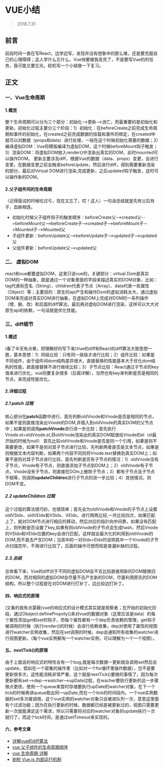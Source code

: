 # VUE小结
>2018.7.31

## 前言
前段时间一直在写React，边学边写，发现并没有想象中的那么难，还是要克服自己的心理障碍；这人学什么忘什么，Vue快要被我丢完了，不是要写Vue的的任务，我可能又要忘光，趁机写一个小结做一下复习。

## 正文
### 一、Vue生命周期

#### 1.概览
整个生命周期可以分为三个部分：初始化-->更新-->消亡，而最重要的是初始化和更新。初始化过程主要分三个阶段：1）初始化：在beforeCreate之前完成生命周期和事件的初始化，在created之前完成数据的挂载和事件的绑定，在created中就可以对数据（props和data）进行处理，一般在这个时候初始化需要的数据；2）编译虚拟DOM：Vue将模板编译为虚拟DOM，这个时候beforeMount钩子触发；3）渲染DOM：将虚拟DOM放入render()中渲染出真实的DOM，此时mounted可以操作DOM。
更新主要涉及diff，根据Vue的数据（data、props）变更，会进行变更，在数据变更之前会触发beforeUpdate，然后进行diff，得到需要重新渲染的部分，最后对Virtual DOM进行渲染,完成更新，之后updated钩子触发，这时可以操作新的DOM。
#### 2.父子组件间的生命周期
（记得面试的时候吃过亏，现在又忘了，哎！这人）一句话总结就是先有父后有子，血脉相连。
- 初始化时候父子组件钩子的触发顺序：beforeCreate父-->created父-->beforeMount父-->beforeCreate子-->created子-->beforeMount子-->Mounted子-->Mounted父
- 子组件更新：beforeUpdate父-->beforeUpdate子-->updated子-->updated父
- 父组件更新：beforeUpdate父-->updated父



### 二、 虚拟DOM
react和vue都要虚拟DOM，这里只说vue的，关键部分：virtual Dom是真实DOM的一种抽象，就是通过一个对象里面的字段来描述真实的DOM对象，比如：tag代表标签名（String）、children代表子节点（Array）、data代表一些属性（Object）等；主要目的：原生的api产生和操作Dom的虚拟消耗太大，通过虚拟DOM来完成对真实DOM进行抽象，在虚拟DOM上完成对DOM的一系列操作（增、删、改）和后面的diff算法，最后再对虚拟DOM进行渲染，这样可以大大对原生api的依赖，一句话就是优化性能。

### 三、diff细节
#### 1.概述
(看了半天有点晕，把理解好的写下来)Vue的diff和React的diff算法大致思想一致，基本思想：1）同级比较：只有同一层级才进行比较；2）组件比较：如果是不同组件，由于组件间dom结构差异很大，直接替换的性能基本大于优化dom结构的性能，故直接替换不进行继续比较；3）子节点比较：React通过子节点的key值来进行优化，vue则要复杂很多（后面详解），当然也有key来判断是否是相同的节点，来完成性能优化。

#### 2.详细过程
##### 2.1 patch 过程
核心部分在**patch**函数中进行，首先判断oldVnode和Vnode是否是相同的节点，如果不是则直接渲染出Vnode的DOM,并插入到oldVnode的真实DOM的父节点中；如果是则调用**patchVnode**进行进一步比较；首先执行Vnode.el=oldVnode.el,将oldVnode渲染出的真实DOM赋值给Vnode的el（el最开始的时候为null） 首先比较oldVnode和Vnode是否是同一个引用，如果是则不需要更改，如果不是则对其子节点进行比较，先判断两者是否是文本节点，如果是则根据文本内容判断，如果两个内容不同则将Vnode.text替换到真实DOM上；如果不是则对其子节点进行比较，首先判断是否有子节点的情况：1）oldVnode没有子节点，Vnode有子节点，则直接添加子节点到DOM上；2）oldVnode有子节点，Vnode没有子节点，则直接在DOm上删除子节点；3）都有子节点且子节点不相等，则调用**updateChildren**进行子节点的进一步比较；4）其他情况，则DOM不变。
##### 2.2 updateChildren 过程
这个过程的算法很巧妙，也很简单；首先会为oldVnode和Vnode的子节点上设置oldVSIdx、oldVEIdx和VSIdx、VEIdx，进行两两比较,一共比较四次，如果匹配上了，就对DOM节点进行相应的移动，然后对应的指针向中间靠，如果没有匹配上，则判断是否设置了key,如果有则oldVnode的子节点会生成hash，然后Vnode的VSIdx和VEIdx位置的key会进行匹配，这样就会最大化的利用到oldVnode的DOM,而不是去产生DOM；当其中的一对SIdx>EIdx时说明其中一个Vnode的子节点扫描完毕，不用进行比较了，后面的操作可想而知是查漏补缺的过程。

##### 2.3.总结
总体看下来，Vue的diff对于不同的虚拟DOM会不去比较直接用新的DOM替换旧的DOM。而对相同的虚拟DOM会尽量不去产生新的DOM，尽量利用原先的DOM结构，所以整个过程是在对DOM进行打补丁，边比较边打补丁。

#### 四、响应式的原理
(又看的我有点蒙蔽)vue的响应式的设计模式其实就是观察者；在开始的初始化阶段，通过Obeject.definePropoty()来对vue的数据对象（这里应该是data）的每个属性添加get和set的钩子，而每个属性都有一个dep负责依赖的管理，get钩子被调用的时候（执行render()的时候）会进行依赖收集，dep对使用了属性的视图进行watcher实例收集，然后在set调用的时候，dep会通知所有收集的watcher进行视图更新。（每个vue实例都有一个watcher实例，可以理解为一个一个视图）。
#### 五、nextTick()的原理
由于上面说的响应式的特性会有一个bug,就是每次数据一更新就会调用set然后会update，假如在一个密集的操作里（比如对一个for循环里操作数据），岂不是要更新很多次，这性能消耗非常严重，这个就是nextTick()要做的事情了，因为每次更新都有set-->dep-->watcher-->upDate过程，在wacher要执行更新的这一步骤做点更改，使用一个queue来暂时存储要执行upDate的watcher对象，在下一个tick的时候再讲queue取出同一upDate,而在一个tick的时间段内，一个vue实例数据的set多次被调用，这个vue实例的watcher对象只会被进队列一次，意思这里面有个过滤功能；因为在执行更新的时候，数据都已经是被更新过的，视图只需要更新一次就能满足这个需求，所以只需要将对应的watcher对象的update执行一次就行了。而这个tick时间，是通过setTimeout来实现的。

#### 六、参考文章
- [详解vue的diff算法](https://juejin.im/post/5affd01551882542c83301da)
- [vue 父子组件的生命周期顺序](https://www.cnblogs.com/status404/p/8733629.html)
- [vue 生命周期 详解](https://www.cnblogs.com/happ0/p/8075562.html)
- [剖析 Vue.js 内部运行机制](https://juejin.im/book/5a36661851882538e2259c0f)